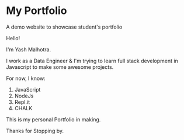 # My Portfolio

A demo website to showcase student's portfolio

Hello!

I'm Yash Malhotra.

I work as a Data Engineer & I'm trying to learn full stack development in Javascript to make some awesome projects.

For now, I know:
1. JavaScript
1. NodeJs
1. Repl.it
1. CHALK

This is my personal Portfolio in making.

Thanks for Stopping by.
